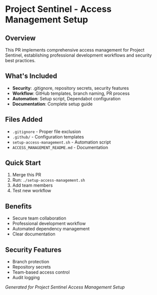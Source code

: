 # Project Sentinel - Access Management Setup

## Overview
This PR implements comprehensive access management for Project Sentinel, establishing professional development workflows and security best practices.

## What's Included
- **Security**: .gitignore, repository secrets, security features
- **Workflow**: GitHub templates, branch naming, PR process
- **Automation**: Setup script, Dependabot configuration
- **Documentation**: Complete setup guide

## Files Added
- `.gitignore` - Proper file exclusion
- `.github/` - Configuration templates
- `setup-access-management.sh` - Automation script
- `ACCESS_MANAGEMENT_README.md` - Documentation

## Quick Start
1. Merge this PR
2. Run: `./setup-access-management.sh`
3. Add team members
4. Test new workflow

## Benefits
- Secure team collaboration
- Professional development workflow
- Automated dependency management
- Clear documentation

## Security Features
- Branch protection
- Repository secrets
- Team-based access control
- Audit logging

*Generated for Project Sentinel Access Management Setup*